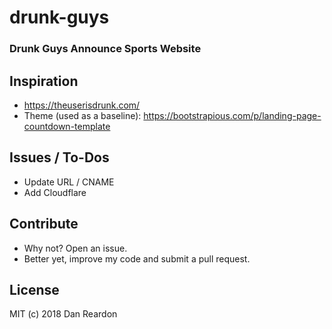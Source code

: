 # drunk-guys
### Drunk Guys Announce Sports Website

## Inspiration
* https://theuserisdrunk.com/
* Theme (used as a baseline): https://bootstrapious.com/p/landing-page-countdown-template

## Issues / To-Dos
* Update URL / CNAME
* Add Cloudflare

## Contribute
* Why not? Open an issue.
* Better yet, improve my code and submit a pull request.

## License
MIT (c) 2018 Dan Reardon
